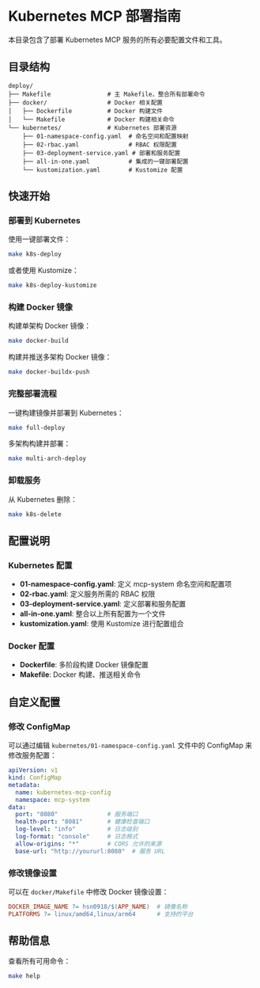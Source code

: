 # Kubernetes MCP 部署指南

本目录包含了部署 Kubernetes MCP 服务的所有必要配置文件和工具。

## 目录结构

```
deploy/
├── Makefile                # 主 Makefile，整合所有部署命令
├── docker/                 # Docker 相关配置
│   ├── Dockerfile          # Docker 构建文件
│   └── Makefile            # Docker 构建相关命令
└── kubernetes/             # Kubernetes 部署资源
    ├── 01-namespace-config.yaml  # 命名空间和配置映射
    ├── 02-rbac.yaml              # RBAC 权限配置
    ├── 03-deployment-service.yaml # 部署和服务配置
    ├── all-in-one.yaml           # 集成的一键部署配置
    └── kustomization.yaml        # Kustomize 配置
```

## 快速开始

### 部署到 Kubernetes

使用一键部署文件：

```bash
make k8s-deploy
```

或者使用 Kustomize：

```bash
make k8s-deploy-kustomize
```

### 构建 Docker 镜像

构建单架构 Docker 镜像：

```bash
make docker-build
```

构建并推送多架构 Docker 镜像：

```bash
make docker-buildx-push
```

### 完整部署流程

一键构建镜像并部署到 Kubernetes：

```bash
make full-deploy
```

多架构构建并部署：

```bash
make multi-arch-deploy
```

### 卸载服务

从 Kubernetes 删除：

```bash
make k8s-delete
```

## 配置说明

### Kubernetes 配置

- **01-namespace-config.yaml**: 定义 mcp-system 命名空间和配置项
- **02-rbac.yaml**: 定义服务所需的 RBAC 权限
- **03-deployment-service.yaml**: 定义部署和服务配置
- **all-in-one.yaml**: 整合以上所有配置为一个文件
- **kustomization.yaml**: 使用 Kustomize 进行配置组合

### Docker 配置

- **Dockerfile**: 多阶段构建 Docker 镜像配置
- **Makefile**: Docker 构建、推送相关命令

## 自定义配置

### 修改 ConfigMap

可以通过编辑 `kubernetes/01-namespace-config.yaml` 文件中的 ConfigMap 来修改服务配置：

```yaml
apiVersion: v1
kind: ConfigMap
metadata:
  name: kubernetes-mcp-config
  namespace: mcp-system
data:
  port: "8080"              # 服务端口
  health-port: "8081"       # 健康检查端口
  log-level: "info"         # 日志级别
  log-format: "console"     # 日志格式
  allow-origins: "*"        # CORS 允许的来源
  base-url: "http://yoururl:8080"  # 服务 URL
```

### 修改镜像设置

可以在 `docker/Makefile` 中修改 Docker 镜像设置：

```makefile
DOCKER_IMAGE_NAME ?= hsn0918/$(APP_NAME)  # 镜像名称
PLATFORMS ?= linux/amd64,linux/arm64      # 支持的平台
```

## 帮助信息

查看所有可用命令：

```bash
make help
```